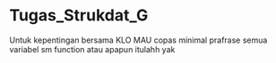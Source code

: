 # Tugas_Strukdat_G
Untuk kepentingan bersama
KLO MAU copas minimal prafrase semua variabel sm function atau apapun itulahh yak
